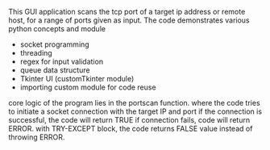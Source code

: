 This GUI application scans the tcp port of a target ip address or remote host, for a range of ports given as input.
The code demonstrates various python concepts and module 
- socket programming
- threading
- regex for input validation
- queue data structure
- Tkinter UI (customTkinter module)
- importing custom module for code reuse

core logic of the program lies in the portscan function. where the code tries to initiate a socket connection with the target IP and port 
if the connection is successful, the code will return TRUE
if connection fails, code will return ERROR. with TRY-EXCEPT block, the code returns FALSE value instead of throwing ERROR.
